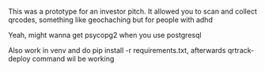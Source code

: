 This was a prototype for an investor pitch. It allowed you to scan and collect qrcodes, something like geochaching but for people with adhd

Yeah, might wanna get psycopg2 when you use postgresql

Also work in venv and do pip install -r requirements.txt, afterwards qrtrack-deploy command wil be
working
